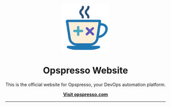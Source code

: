 <div align="center">
  <a href="https://opspresso.com" target="_blank">
    <img src="docs/images/opspresso.png" alt="Opspresso Logo" width="150"/>
  </a>
  <h1>Opspresso Website</h1>
</div>

<p align="center">
  This is the official website for Opspresso, your DevOps automation platform.
</p>

<p align="center">
  <a href="https://opspresso.com" target="_blank"><strong>Visit opspresso.com</strong></a>
</p>

---
